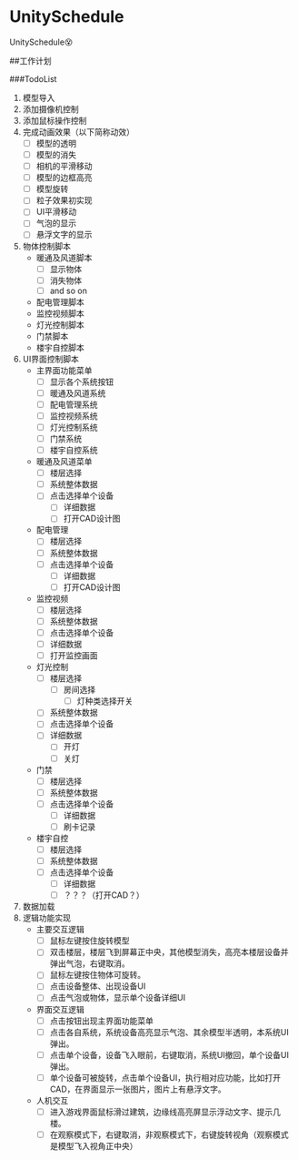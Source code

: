 # UnitySchedule
UnitySchedule😵

##工作计划

###TodoList
1. 模型导入
2. 添加摄像机控制
3. 添加鼠标操作控制
4. 完成动画效果（以下简称动效）
  	- [ ] 模型的透明
  	- [ ] 模型的消失
  	- [ ] 相机的平滑移动
  	- [ ] 模型的边框高亮
  	- [ ] 模型旋转
  	- [ ] 粒子效果初实现
  	- [ ] UI平滑移动
  	- [ ] 气泡的显示
  	- [ ] 悬浮文字的显示
5. 物体控制脚本
  	-  暖通及风道脚本
		- [ ] 显示物体
		- [ ] 消失物体
		- [ ] and so on
  	-  配电管理脚本
  	-  监控视频脚本
  	-  灯光控制脚本
  	-  门禁脚本
  	-  楼宇自控脚本
6.  UI界面控制脚本
	+  主界面功能菜单
		- [ ] 显示各个系统按钮
		- [ ] 暖通及风道系统
		- [ ] 配电管理系统
		- [ ] 监控视频系统
		- [ ] 灯光控制系统
		- [ ] 门禁系统
		- [ ] 楼宇自控系统
  	+  暖通及风道菜单
		- [ ] 楼层选择
		- [ ] 系统整体数据
		- [ ] 点击选择单个设备
			- [ ] 详细数据
			- [ ] 打开CAD设计图
  	+  配电管理
  		- [ ]  楼层选择
  		- [ ]  系统整体数据
  		- [ ]  点击选择单个设备
			- [ ]  详细数据
			- [ ]  打开CAD设计图
	+  监控视频
  		- [ ]  楼层选择
  		- [ ]  系统整体数据
  		- [ ]  点击选择单个设备
		- [ ]  详细数据
		- [ ]  打开监控画面
  	+  灯光控制
  		- [ ]  楼层选择
			 - [ ]  房间选择
				  - [ ]  灯种类选择开关
  		- [ ]  系统整体数据
  		- [ ]  点击选择单个设备
		- [ ]  详细数据
			- [ ]  开灯
			- [ ]  关灯
  	+  门禁
  		- [ ]  楼层选择
  		- [ ]  系统整体数据
  	 	- [ ]  点击选择单个设备
			- [ ]  详细数据
			- [ ]  刷卡记录
  	+  楼宇自控
  		- [ ]  楼层选择
		- [ ]  系统整体数据
		- [ ]  点击选择单个设备
			- [ ]  详细数据
			- [ ]  ？？？（打开CAD？）
7.  数据加载
8.  逻辑功能实现
  	-  主要交互逻辑
		- [ ]  鼠标左键按住旋转模型
		- [ ]  双击楼层，楼层飞到屏幕正中央，其他模型消失，高亮本楼层设备并弹出气泡，右键取消。
		- [ ]  鼠标左键按住物体可旋转。
		- [ ]  点击设备整体、出现设备UI
		- [ ]  点击气泡或物体，显示单个设备详细UI
  	-  界面交互逻辑
  		- [ ]  点击按钮出现主界面功能菜单
		- [ ]  点击各自系统，系统设备高亮显示气泡、其余模型半透明，本系统UI弹出。
		- [ ]  点击单个设备，设备飞入眼前，右键取消，系统UI撤回，单个设备UI弹出。
		- [ ]  单个设备可被旋转，点击单个设备UI，执行相对应功能，比如打开CAD，在界面显示一张图片，图片上有悬浮文字。
  	-  人机交互
		- [ ]  进入游戏界面鼠标滑过建筑，边缘线高亮屏显示浮动文字、提示几楼。
		- [ ]  在观察模式下，右键取消，非观察模式下，右键旋转视角（观察模式是模型飞入视角正中央）
